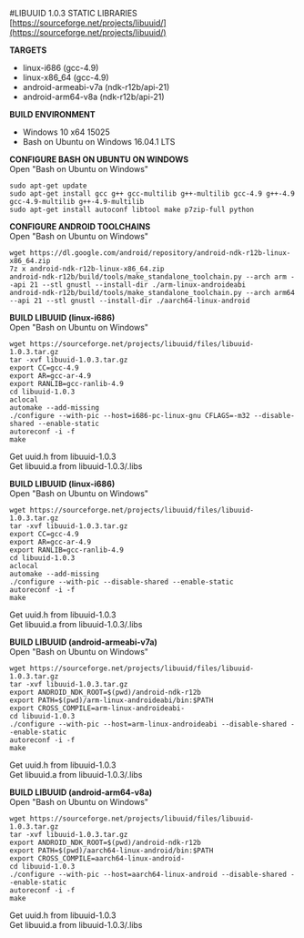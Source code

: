 #LIBUUID 1.0.3 STATIC LIBRARIES   
[https://sourceforge.net/projects/libuuid/](https://sourceforge.net/projects/libuuid/)  

**TARGETS**   
* linux-i686 (gcc-4.9)   
* linux-x86_64 (gcc-4.9)   
* android-armeabi-v7a (ndk-r12b/api-21)   
* android-arm64-v8a (ndk-r12b/api-21)   
   
**BUILD ENVIRONMENT**  
* Windows 10 x64 15025   
* Bash on Ubuntu on Windows 16.04.1 LTS   

**CONFIGURE BASH ON UBUNTU ON WINDOWS**   
Open "Bash on Ubuntu on Windows"   
```
sudo apt-get update
sudo apt-get install gcc g++ gcc-multilib g++-multilib gcc-4.9 g++-4.9 gcc-4.9-multilib g++-4.9-multilib
sudo apt-get install autoconf libtool make p7zip-full python
```

**CONFIGURE ANDROID TOOLCHAINS**   
Open "Bash on Ubuntu on Windows"   
```
wget https://dl.google.com/android/repository/android-ndk-r12b-linux-x86_64.zip
7z x android-ndk-r12b-linux-x86_64.zip
android-ndk-r12b/build/tools/make_standalone_toolchain.py --arch arm --api 21 --stl gnustl --install-dir ./arm-linux-androideabi
android-ndk-r12b/build/tools/make_standalone_toolchain.py --arch arm64 --api 21 --stl gnustl --install-dir ./aarch64-linux-android
```
  
**BUILD LIBUUID (linux-i686)**   
Open "Bash on Ubuntu on Windows"   
```
wget https://sourceforge.net/projects/libuuid/files/libuuid-1.0.3.tar.gz
tar -xvf libuuid-1.0.3.tar.gz
export CC=gcc-4.9
export AR=gcc-ar-4.9
export RANLIB=gcc-ranlib-4.9
cd libuuid-1.0.3
aclocal
automake --add-missing
./configure --with-pic --host=i686-pc-linux-gnu CFLAGS=-m32 --disable-shared --enable-static
autoreconf -i -f
make
```
  
Get uuid.h from libuuid-1.0.3   
Get libuuid.a from libuuid-1.0.3/.libs   
   
**BUILD LIBUUID (linux-i686)**   
Open "Bash on Ubuntu on Windows"   
```
wget https://sourceforge.net/projects/libuuid/files/libuuid-1.0.3.tar.gz
tar -xvf libuuid-1.0.3.tar.gz
export CC=gcc-4.9
export AR=gcc-ar-4.9
export RANLIB=gcc-ranlib-4.9
cd libuuid-1.0.3
aclocal
automake --add-missing
./configure --with-pic --disable-shared --enable-static
autoreconf -i -f
make
```
  
Get uuid.h from libuuid-1.0.3   
Get libuuid.a from libuuid-1.0.3/.libs   
   
**BUILD LIBUUID (android-armeabi-v7a)**   
Open "Bash on Ubuntu on Windows"   
```
wget https://sourceforge.net/projects/libuuid/files/libuuid-1.0.3.tar.gz
tar -xvf libuuid-1.0.3.tar.gz
export ANDROID_NDK_ROOT=$(pwd)/android-ndk-r12b
export PATH=$(pwd)/arm-linux-androideabi/bin:$PATH
export CROSS_COMPILE=arm-linux-androideabi-
cd libuuid-1.0.3
./configure --with-pic --host=arm-linux-androideabi --disable-shared --enable-static
autoreconf -i -f
make
```
   
Get uuid.h from libuuid-1.0.3   
Get libuuid.a from libuuid-1.0.3/.libs   
   
**BUILD LIBUUID (android-arm64-v8a)**   
Open "Bash on Ubuntu on Windows"   
```
wget https://sourceforge.net/projects/libuuid/files/libuuid-1.0.3.tar.gz
tar -xvf libuuid-1.0.3.tar.gz
export ANDROID_NDK_ROOT=$(pwd)/android-ndk-r12b
export PATH=$(pwd)/aarch64-linux-android/bin:$PATH
export CROSS_COMPILE=aarch64-linux-android-
cd libuuid-1.0.3
./configure --with-pic --host=aarch64-linux-android --disable-shared --enable-static
autoreconf -i -f
make
```
   
Get uuid.h from libuuid-1.0.3   
Get libuuid.a from libuuid-1.0.3/.libs   
